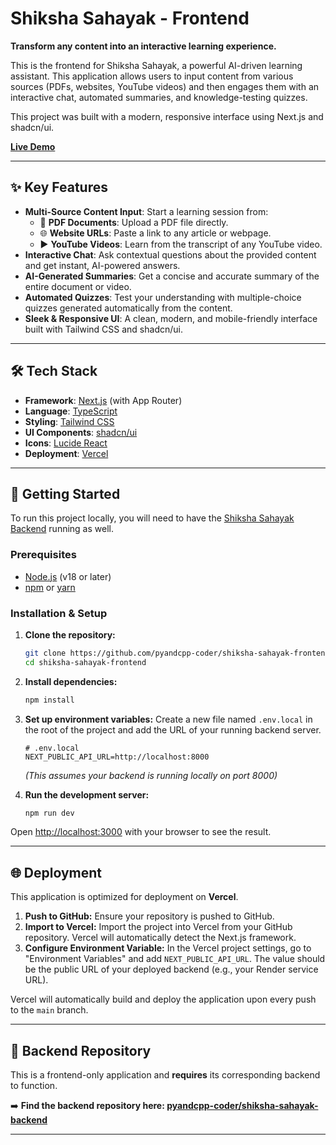 # Shiksha Sahayak - Frontend



**Transform any content into an interactive learning experience.**

This is the frontend for Shiksha Sahayak, a powerful AI-driven learning assistant. This application allows users to input content from various sources (PDFs, websites, YouTube videos) and then engages them with an interactive chat, automated summaries, and knowledge-testing quizzes.

This project was built with a modern, responsive interface using Next.js and shadcn/ui.

**[Live Demo](https://shikshak-sahayak.vercel.app)** 

---

## ✨ Key Features

-   **Multi-Source Content Input**: Start a learning session from:
    -   📄 **PDF Documents**: Upload a PDF file directly.
    -   🌐 **Website URLs**: Paste a link to any article or webpage.
    -   ▶️ **YouTube Videos**: Learn from the transcript of any YouTube video.
-   **Interactive Chat**: Ask contextual questions about the provided content and get instant, AI-powered answers.
-   **AI-Generated Summaries**: Get a concise and accurate summary of the entire document or video.
-   **Automated Quizzes**: Test your understanding with multiple-choice quizzes generated automatically from the content.
-   **Sleek & Responsive UI**: A clean, modern, and mobile-friendly interface built with Tailwind CSS and shadcn/ui.

---

## 🛠️ Tech Stack

-   **Framework**: [Next.js](https://nextjs.org/) (with App Router)
-   **Language**: [TypeScript](https://www.typescriptlang.org/)
-   **Styling**: [Tailwind CSS](https://tailwindcss.com/)
-   **UI Components**: [shadcn/ui](https://ui.shadcn.com/)
-   **Icons**: [Lucide React](https://lucide.dev/)
-   **Deployment**: [Vercel](https://vercel.com/)

---

## 🚀 Getting Started

To run this project locally, you will need to have the [Shiksha Sahayak Backend](https://github.com/pyandcpp-coder/Shikshak_Sahayak_Backend) running as well.

### Prerequisites

-   [Node.js](https://nodejs.org/en/) (v18 or later)
-   [npm](https://www.npmjs.com/) or [yarn](https://yarnpkg.com/)

### Installation & Setup

1.  **Clone the repository:**
    ```bash
    git clone https://github.com/pyandcpp-coder/shiksha-sahayak-frontend.git
    cd shiksha-sahayak-frontend
    ```

2.  **Install dependencies:**
    ```bash
    npm install
    ```

3.  **Set up environment variables:**
    Create a new file named `.env.local` in the root of the project and add the URL of your running backend server.

    ```env
    # .env.local
    NEXT_PUBLIC_API_URL=http://localhost:8000
    ```
    *(This assumes your backend is running locally on port 8000)*

4.  **Run the development server:**
    ```bash
    npm run dev
    ```

Open [http://localhost:3000](http://localhost:3000) with your browser to see the result.

---

## 🌐 Deployment

This application is optimized for deployment on **Vercel**.

1.  **Push to GitHub:** Ensure your repository is pushed to GitHub.
2.  **Import to Vercel:** Import the project into Vercel from your GitHub repository. Vercel will automatically detect the Next.js framework.
3.  **Configure Environment Variable:** In the Vercel project settings, go to "Environment Variables" and add `NEXT_PUBLIC_API_URL`. The value should be the public URL of your deployed backend (e.g., your Render service URL).

Vercel will automatically build and deploy the application upon every push to the `main` branch.

---

## 🔗 Backend Repository

This is a frontend-only application and **requires** its corresponding backend to function.

➡️ **Find the backend repository here: [pyandcpp-coder/shiksha-sahayak-backend](https://github.com/pyandcpp-coder/Shikshak_Sahayak_Backend)**

---

